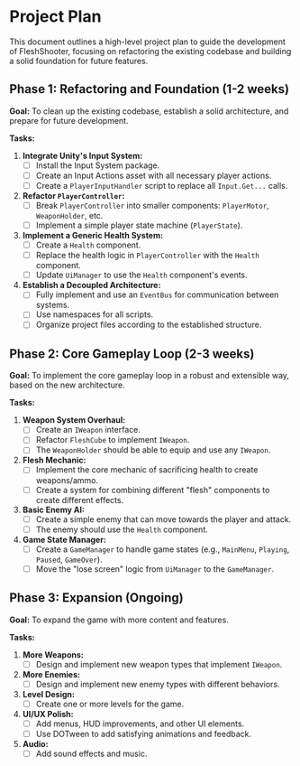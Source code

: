 
# Project Plan

This document outlines a high-level project plan to guide the development of FleshShooter, focusing on refactoring the existing codebase and building a solid foundation for future features.

## Phase 1: Refactoring and Foundation (1-2 weeks)

**Goal:** To clean up the existing codebase, establish a solid architecture, and prepare for future development.

**Tasks:**

1.  **Integrate Unity's Input System:**
    - [ ] Install the Input System package.
    - [ ] Create an Input Actions asset with all necessary player actions.
    - [ ] Create a `PlayerInputHandler` script to replace all `Input.Get...` calls.

2.  **Refactor `PlayerController`:**
    - [ ] Break `PlayerController` into smaller components: `PlayerMotor`, `WeaponHolder`, etc.
    - [ ] Implement a simple player state machine (`PlayerState`).

3.  **Implement a Generic Health System:**
    - [ ] Create a `Health` component.
    - [ ] Replace the health logic in `PlayerController` with the `Health` component.
    - [ ] Update `UiManager` to use the `Health` component's events.

4.  **Establish a Decoupled Architecture:**
    - [ ] Fully implement and use an `EventBus` for communication between systems.
    - [ ] Use namespaces for all scripts.
    - [ ] Organize project files according to the established structure.

## Phase 2: Core Gameplay Loop (2-3 weeks)

**Goal:** To implement the core gameplay loop in a robust and extensible way, based on the new architecture.

**Tasks:**

1.  **Weapon System Overhaul:**
    - [ ] Create an `IWeapon` interface.
    - [ ] Refactor `FleshCube` to implement `IWeapon`.
    - [ ] The `WeaponHolder` should be able to equip and use any `IWeapon`.

2.  **Flesh Mechanic:**
    - [ ] Implement the core mechanic of sacrificing health to create weapons/ammo.
    - [ ] Create a system for combining different "flesh" components to create different effects.

3.  **Basic Enemy AI:**
    - [ ] Create a simple enemy that can move towards the player and attack.
    - [ ] The enemy should use the `Health` component.

4.  **Game State Manager:**
    - [ ] Create a `GameManager` to handle game states (e.g., `MainMenu`, `Playing`, `Paused`, `GameOver`).
    - [ ] Move the "lose screen" logic from `UiManager` to the `GameManager`.

## Phase 3: Expansion (Ongoing)

**Goal:** To expand the game with more content and features.

**Tasks:**

1.  **More Weapons:**
    - [ ] Design and implement new weapon types that implement `IWeapon`.

2.  **More Enemies:**
    - [ ] Design and implement new enemy types with different behaviors.

3.  **Level Design:**
    - [ ] Create one or more levels for the game.

4.  **UI/UX Polish:**
    - [ ] Add menus, HUD improvements, and other UI elements.
    - [ ] Use DOTween to add satisfying animations and feedback.

5.  **Audio:**
    - [ ] Add sound effects and music.
